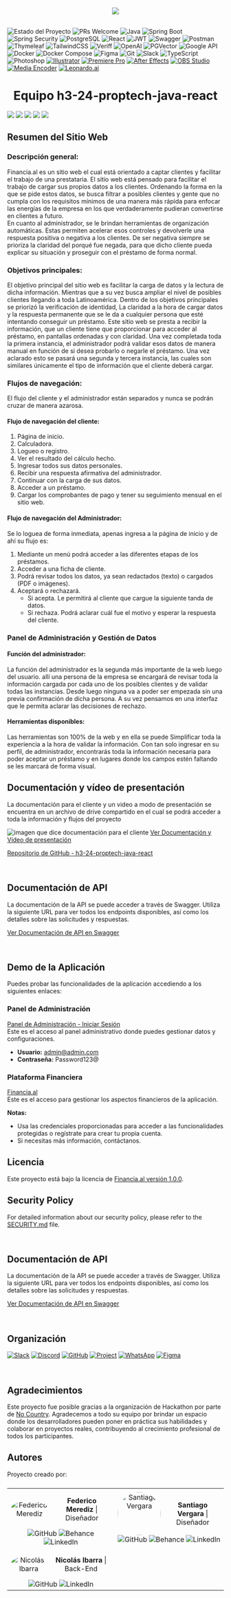 <br>

<div align="center">
  <img src="https://res.cloudinary.com/dbai2k4fx/image/upload/v1733762666/borde_rt4uqf.png" />

</div>

<br>


![Estado del Proyecto](https://img.shields.io/badge/Estado-Lanzamiento-green) ![PRs Welcome](https://img.shields.io/badge/PRs-welcome-green) ![Java](https://img.shields.io/badge/Java-007396?logo=java&logoColor=white&color=007396) ![Spring Boot](https://img.shields.io/badge/Spring--Boot-6DB33F?logo=spring-boot&logoColor=white&color=6DB33F) ![Spring Security](https://img.shields.io/badge/Spring--Security-6DB33F?logo=spring-security&logoColor=white&color=6DB33F) ![PostgreSQL](https://img.shields.io/badge/PostgreSQL-336791?logo=postgresql&logoColor=white&color=336791) ![React](https://img.shields.io/badge/React-20232A?logo=react&logoColor=61DAFB&color=61DAFB) ![JWT](https://img.shields.io/badge/JWT-black?logo=json-web-tokens&logoColor=white&color=black) ![Swagger](https://img.shields.io/badge/Swagger-85EA2D?logo=swagger&logoColor=black&color=85EA2D) ![Postman](https://img.shields.io/badge/Postman-FF6C37?logo=postman&logoColor=white&color=FF6C37) ![Thymeleaf](https://img.shields.io/badge/Thymeleaf-005F0F?logo=thymeleaf&logoColor=white&color=005F0F) ![TailwindCSS](https://img.shields.io/badge/TailwindCSS-06B6D4?logo=tailwindcss&logoColor=white&color=06B6D4) ![Veriff](https://img.shields.io/badge/Veriff-14E5C5?logo=data:image/svg+xml;base64,PHN2ZyB4bWxucz0iaHR0cDovL3d3dy53My5vcmcvMjAwMC9zdmciIHdpZHRoPSIyMCIgaGVpZ2h0PSIyMCIgdmlld0JveD0iMCAwIDUxMiA1MTIiPjxwYXRoIGZpbGw9IiNmZmYiIGQ9Ik0yNTYuMDcgMEwxMy41MTUgMTkzLjkxOWw5OS44MzQgNzIuMTU1IDIwMi41MjMtMTQ3Ljg5NS0yMC44MjEtMjQuOTQtMTU4LjE3MSAxMTQuOTkxIDE0Ny42Ny0xMzAuMzU0TDI1Ni4wNyAwem0tMjAuMjQ4IDQxNy41MzRMMyAxNzcuNDQ4bDQwLjM5NiAzMC45NTQgMTkyLjYzIDE0MC44MzctMTQ3LjEzIDEwOS42MjQgMjAuNDMgMjQuOTQgMTI2LjY5Mi05Mi44NjggMTYyLjYwMiAxMjcuNzQ5LTEzLjgxNyAxMi40MDF6Ii8+PC9zdmc+&logoColor=white&color=00302C) ![OpenAI](https://img.shields.io/badge/OpenAI-000000?logo=openai&logoColor=white&color=000000) ![PGVector](https://img.shields.io/badge/PGVector-336791?logo=postgresql&logoColor=white&color=336791) ![Google API](https://img.shields.io/badge/Google_API-4285F4?logo=google&logoColor=white&color=4285F4) ![Docker](https://img.shields.io/badge/Docker-2496ED?logo=docker&logoColor=white&color=2496ED) ![Docker Compose](https://img.shields.io/badge/Docker%20Compose-2496ED?logo=docker&logoColor=white&color=2496ED) ![Figma](https://img.shields.io/badge/Figma-000000?logo=figma&logoColor=white&color=000000) ![Git](https://img.shields.io/badge/Git-F05032?logo=git&logoColor=white&color=F05032) ![Slack](https://img.shields.io/badge/Slack-4A154B?logo=slack&logoColor=white&color=4A154B) ![TypeScript](https://img.shields.io/badge/TypeScript-3178C6?logo=typescript&logoColor=white&color=3178C6) ![Photoshop](https://img.shields.io/badge/Photoshop-blue?logo=adobephotoshop&logoColor=white) [![Illustrator](https://img.shields.io/badge/Illustrator-orange?logo=adobeillustrator&logoColor=white)](https://www.adobe.com/products/illustrator.html) [![Premiere Pro](https://img.shields.io/badge/Premiere_Pro-purple?logo=adobepremierepro&logoColor=white)](https://www.adobe.com/products/premiere.html) [![After Effects](https://img.shields.io/badge/After_Effects-blue?logo=adobeaftereffects&logoColor=white)](https://www.adobe.com/products/aftereffects.html) [![OBS Studio](https://img.shields.io/badge/OBS_Studio-black?logo=obsstudio&logoColor=white)](https://obsproject.com/) [![Media Encoder](https://img.shields.io/badge/Media_Encoder-blueviolet?logo=adobe&logoColor=white)](https://www.adobe.com/products/media-encoder.html)
 [![Leonardo.ai](https://img.shields.io/badge/Leonardo.ai-blue?logo=openai&logoColor=white)](https://leonardo.ai)







<h1 align="center">Equipo h3-24-proptech-java-react</h1>
<img src="https://res.cloudinary.com/dbai2k4fx/image/upload/v1733762666/imagenes_2_z5kjkl.jpg">
<img src="https://res.cloudinary.com/dbai2k4fx/image/upload/v1733762666/imagenes_3_vouirf.jpg">
<img src="https://res.cloudinary.com/dbai2k4fx/image/upload/v1733762666/imagenes_4_akuzwj.jpg">
<img src="https://res.cloudinary.com/dbai2k4fx/image/upload/v1733762666/imagenes_5_hbeh4p.jpg">
<img src="https://res.cloudinary.com/dbai2k4fx/image/upload/v1733762666/imagenes_1_oolzte.jpg">


  
<br>

<h2>Resumen del Sitio Web</h2>
<h3>Descripción general:</h3>
<p>Financia.al es un sitio web el cual está orientado a captar clientes y facilitar el trabajo de una prestataria.
El sitio web está pensado para facilitar el trabajo de cargar sus propios datos a los clientes. Ordenando la forma en la que se pide estos datos, se busca filtrar a posibles clientes y gente que no cumpla con los requisitos mínimos de una manera más rápida para enfocar las energías de la empresa en los que verdaderamente pudieran convertirse en clientes a futuro.<br>
En cuanto al administrador, se le brindan herramientas de organización automáticas. Estas permiten acelerar esos controles y devolverle una respuesta positiva o negativa a los clientes. De ser negativa siempre se prioriza la claridad del porqué fue negada, para que dicho cliente pueda explicar su situación y proseguir con el préstamo de forma normal.</p>
<h3>Objetivos principales:</h3>
<p>El objetivo principal del sitio web es facilitar la carga de datos y la lectura de dicha información. Mientras que a su vez busca ampliar el nivel de posibles clientes llegando a toda Latinoamérica. 
Dentro de los objetivos principales se priorizó la verificación de identidad, La claridad a la hora de cargar datos y la respuesta permanente que se le da a cualquier persona que esté intentando conseguir un préstamo.
Este sitio web se presta a recibir la información, que un cliente tiene que proporcionar para acceder al préstamo, en pantallas ordenadas y con claridad. Una vez completada toda la primera instancia, el administrador podrá validar esos datos de manera manual en función de si desea probarlo o negarle el préstamo. Una vez aclarado esto se pasará una segunda y tercera instancia, las cuales son similares únicamente el tipo de información que el cliente deberá cargar.
</p>

<h3>Flujos de navegación:</h3> 
<p>El flujo del cliente y el administrador están separados y nunca se podrán cruzar de manera azarosa.</p>
<h4>Flujo de navegación del cliente:</h4>
<ol>
  <li>Página de inicio.</li>
  <li>Calculadora.</li>
  <li>Logueo o registro.</li>
  <li>Ver el resultado del cálculo hecho.</li>
  <li>Ingresar todos sus datos personales.</li>
  <li>Recibir una respuesta afirmativa del administrador.</li>
  <li>Continuar con  la carga de sus datos.</li>
  <li>Acceder a un préstamo.</li>
  <li>Cargar los comprobantes de pago y tener su seguimiento mensual en el sitio web.</li>
</ol>
 
<h4>Flujo de navegación del Administrador:</h4>
<p>Se lo loguea de forma inmediata, apenas ingresa a la página de inicio y de ahí su flujo es:</p>
<ol>
  <li>Mediante un menú podrá acceder a las diferentes etapas de los préstamos.</li>
  <li>Acceder a una ficha de cliente.</li>
  <li>Podrá revisar todos los datos, ya sean redactados (texto) o cargados (PDF o imágenes).</li>
  <li>Aceptará o rechazará.
      <ul>
      <li>Si acepta. Le permitirá al cliente que cargue la siguiente tanda de datos.</li>
      <li>Si rechaza. Podrá aclarar cuál fue el motivo y esperar la respuesta del cliente.</li>
      </ul></li>
</ol>

<h3>Panel de Administración y Gestión de Datos</h3>
<h4>Función del administrador:</h4>
<p>La función del administrador es la segunda más importante de la web luego del usuario.  allí una persona de la empresa se encargará de revisar toda la información cargada por cada uno de los posibles clientes y de validar todas las instancias. Desde luego ninguna va a poder ser empezada sin una previa confirmación de dicha persona. A su vez pensamos en una interfaz que le permita aclarar las decisiones de rechazo.</p>
<h4>Herramientas disponibles:</h4>
<p>Las herramientas son 100% de la web y en ella se puede Simplificar toda la experiencia a la hora de validar la información. Con tan solo ingresar en su perfil, de administrador, encontrarás toda la información necesaria para poder aceptar  un préstamo y en lugares donde los campos estén faltando se les marcará de forma visual.</p>


## Documentación y vídeo de presentación

<p>La documentación para el cliente y un video a modo de presentación se encuentra en un archivo de drive compartido en el cual se podrá acceder a toda la información y flujos del proyecto</p>

<img src="https://res.cloudinary.com/dbai2k4fx/image/upload/v1733762665/imagen_documentacion_n5ywdw.png" alt="imagen que dice documentación para el cliente">
<a href="https://drive.google.com/drive/u/1/folders/1EhN7MZSECpnFU-psKvexuB8CIMjc4xRb">Ver Documentación y Vídeo de presentación</a>

<br>


[Repositorio de GitHub - h3-24-proptech-java-react](https://github.com/No-Country-simulation/h3-24-proptech-java-react)



<br>


## Documentación de API

La documentación de la API se puede acceder a través de Swagger. Utiliza la siguiente URL para ver todos los endpoints disponibles, así como los detalles sobre las solicitudes y respuestas.

[Ver Documentación de API en Swagger](https://financial-al.up.railway.app/swagger-ui/index.html)



<br>



## Demo de la Aplicación

Puedes probar las funcionalidades de la aplicación accediendo a los siguientes enlaces:

### Panel de Administración  
[Panel de Administración - Iniciar Sesión](https://panel-admin-production.up.railway.app/login)  
Este es el acceso al panel administrativo donde puedes gestionar datos y configuraciones.

- **Usuario:** admin@admin.com  
- **Contraseña:** Password123@

### Plataforma Financiera  
[Financia.al](https://financialal.up.railway.app)  
Este es el acceso para gestionar los aspectos financieros de la aplicación.

**Notas:**
- Usa las credenciales proporcionadas para acceder a las funcionalidades protegidas o regístrate para crear tu propia cuenta.
- Si necesitas más información, contáctanos.


## Licencia

Este proyecto está bajo la licencia de [Financia.al versión 1.0.0](./LICENSE).


## Security Policy

For detailed information about our security policy, please refer to the [SECURITY.md](SECURITY.md) file.


<br>


## Documentación de API

La documentación de la API se puede acceder a través de Swagger. Utiliza la siguiente URL para ver todos los endpoints disponibles, así como los detalles sobre las solicitudes y respuestas.

[Ver Documentación de API en Swagger](https://financial-al.up.railway.app/swagger-ui/index.html)


<br>



## Organización

[![Slack](https://img.shields.io/badge/Slack-4A154B?style=for-the-badge&logo=slack&logoColor=white)](https://slack.com)
[![Discord](https://img.shields.io/badge/Discord-7289DA?style=for-the-badge&logo=discord&logoColor=white)](https://discord.com)
[![GitHub](https://img.shields.io/badge/GitHub-181717?style=for-the-badge&logo=github&logoColor=white)](https://github.com)
[![Project](https://img.shields.io/badge/Project-00A86B?style=for-the-badge&logo=github&logoColor=white)](https://github.com/orgs/No-Country-simulation/projects/92)
[![WhatsApp](https://img.shields.io/badge/WhatsApp-25D366?style=for-the-badge&logo=whatsapp&logoColor=white)](https://wa.me/1234567890) <!-- Reemplaza el número de teléfono con el adecuado -->
[![Figma](https://img.shields.io/badge/Figma-F24E1E?style=for-the-badge&logo=figma&logoColor=white)](https://www.figma.com)


<br>


## Agradecimientos

Este proyecto fue posible gracias a la organización de Hackathon por parte de [No Country](https://www.nocountry.tech/). Agradecemos a todo su equipo por brindar un espacio donde los desarrolladores pueden poner en práctica sus habilidades y colaborar en proyectos reales, contribuyendo al crecimiento profesional de todos los participantes.



## Autores

Proyecto creado por:

<table style="display: flex; justify-content: center;">
  
  <tr align="center">
    <td>
      <div style="display: flex; align-items: center;">
        <img src="https://github.com/FedeMerediz.png?size=100" alt="Federico Merediz" style="border-radius: 50%; margin-right: 10px;">
        <p>
          <strong>Federico Merediz</strong> | Diseñador
        </p>
      </div>
      <div>
        <a href="https://github.com/FedeMerediz" style="text-decoration: none;">
          <img src="https://img.shields.io/badge/GitHub-FedeMerediz-blue" alt="GitHub">
        </a>
        <a href="https://www.behance.net/fedmerediz" style="text-decoration: none;">
          <img src="https://img.shields.io/badge/Behance-FedeMerediz-blue?style=flat-square" alt="Behance">
        </a>
          <a href="https://www.linkedin.com/in/fedemerediz/" style="text-decoration: none;">
          <img src="https://img.shields.io/badge/LinkedIn-Federico%20Merediz-blue?style=flat-square" alt="LinkedIn">
        </a>
      </div>
    </td>
    <td>
      <div style="display: flex; align-items: center;">
        <img src="https://github.com/Santaconga.png?size=100" alt="Santiago Vergara" style="border-radius: 50%; margin-right: 10px; height: 100px; width: 100px;">
        <p>
          <strong>Santiago Vergara</strong> | Diseñador
        </p>
      </div>
      <div>
        <a href="https://github.com/Santaconga" style="text-decoration: none;">
          <img src="https://img.shields.io/badge/GitHub-Santaconga-blue" alt="GitHub">
        </a>
        <a href="https://www.behance.net/santiagovergara2" style="text-decoration: none;">
          <img src="https://img.shields.io/badge/Behance-Santiago%20Vergara-blue?style=flat-square" alt="Behance">
        </a>
        <a href="https://www.linkedin.com/in/santiago-vergara-87b4b9233/" style="text-decoration: none;">
          <img src="https://img.shields.io/badge/LinkedIn-Santiago%20Vergara-blue?style=flat-square" alt="LinkedIn">
        </a>
      </div>
    </td>
  </tr>
  <tr align="center">   
    <td>
      <div style="display: flex; align-items: center;">
        <img src="https://github.com/HikingCarrot7.png?size=100" alt="Nicolás Ibarra" style="border-radius: 50%; margin-right: 10px;">
        <p>
          <strong>Nicolás Ibarra</strong> | Back-End
        </p>
      </div>
      <div>
        <a href="https://github.com/HikingCarrot7" style="text-decoration: none;">
          <img src="https://img.shields.io/badge/GitHub-HikingCarrot7-blue" alt="GitHub">
        </a>
        <a href="https://www.linkedin.com/in/nicol%C3%A1s-canul-ibarra/" style="text-decoration: none;">
          <img src="https://img.shields.io/badge/LinkedIn-Nicolás%20Ibarra-blue?style=flat-square" alt="LinkedIn">
        </a>
      </div>
    </td>
  </tr>
</table>



<br>




<br>


